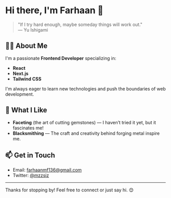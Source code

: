 # Hi there, I'm Farhaan 👋

> "If I try hard enough, maybe someday things will work out."  
> — Yu Ishigami

## 👨‍💻 About Me

I'm a passionate **Frontend Developer** specializing in:
- **React**
- **Next.js**
- **Tailwind CSS**

I'm always eager to learn new technologies and push the boundaries of web development.

## 🌱 What I Like

- **Faceting** (the art of cutting gemstones) — I haven’t tried it yet, but it fascinates me!
- **Blacksmithing** — The craft and creativity behind forging metal inspire me.

## 📫 Get in Touch

- Email: farhaanmf136@gmail.com
- Twitter: [@mzzsiz](https://instagram.com/mzzsiz)

<!--
## 🚀 Featured Projects

*(I’m working on some cool stuff to share soon! Stay tuned.)*
-->

---

Thanks for stopping by! Feel free to connect or just say hi. 😊

